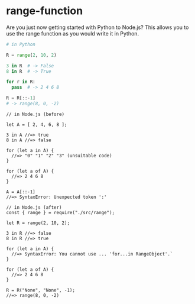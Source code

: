 # range-function
 Are you just now getting started with Python to Node.js?
This allows you to use the range function as you would write it in Python.

```Python
# in Python

R = range(2, 10, 2)

3 in R  # -> False
8 in R  # -> True

for r in R:
  pass  # -> 2 4 6 8

R = R[::-1]
# -> range(8, 0, -2)
```

```Node
// in Node.js (before)

let A = [ 2, 4, 6, 8 ];

3 in A //=> true
8 in A //=> false

for (let a in A) {
  //=> "0" "1" "2" "3" (unsuitable code)
}

for (let a of A) {
  //=> 2 4 6 8
}

A = A[::-1]
//=> SyntaxError: Unexpected token ':'
```

```Node
// in Node.js (after)
const { range } = require("./src/range");

let R = range(2, 10, 2);

3 in R //=> false
8 in R //=> true

for (let a in A) {
  //=> SyntaxError: You cannot use ... 'for...in RangeObject'.`
}

for (let a of A) {
  //=> 2 4 6 8
}

R = R("None", "None", -1);
//=> range(8, 0, -2)
```
